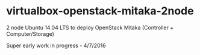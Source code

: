 # virtualbox-openstack-mitaka-2node
2 node Ubuntu 14.04 LTS to deploy OpenStack Mitaka (Controller + Computer/Storage)

Super early work in progress - 4/7/2016
